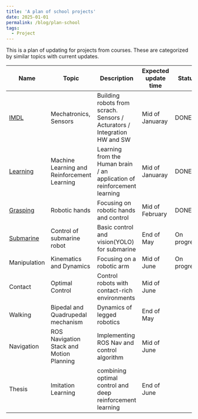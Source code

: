 ```yaml
---
title: 'A plan of school projects'
date: 2025-01-01
permalink: /blog/plan-school
tags:
  - Project
---
```


This is a plan of updating for projects from courses. These are categorized by similar topics with current updates.

| Name | Topic | Description | Expected update time | Status |
|---|---|---|---|---|
| [IMDL](https://mars-hss.github.io/course-project/imdl) | Mechatronics, Sensors | Building robots from scrach. Sensors / Acturators / Integration HW and SW | Mid of Januaray | DONE |
| [Learning](https://mars-hss.github.io/course-project/learning) | Machine Learning and Reinforcement Learning | Learning from the Human brain / an application of reinforcement learning | Mid of Januaray | DONE |
| [Grasping](https://mars-hss.github.io/course-project/grasping) | Robotic hands | Focusing on robotic hands and control | Mid of February | DONE |
| [Submarine](https://mars-hss.github.io/course-project/submarine) | Control of submarine robot | Basic control and vision(YOLO) for submarine | End of May | On progress |
| Manipulation | Kinematics and Dynamics | Focusing on a robotic arm | Mid of June | On progress |
| Contact | Optimal Control | Control robots with contact-rich environments | Mid of June |  |
| Walking | Bipedal and Quadrupedal mechanism | Dynamics of legged robotics | End of May |  |
| Navigation | ROS Navigation Stack and Motion Planning | Implementing ROS Nav and control algorithm | Mid of June |  |
| Thesis | Imitation Learning | combining optimal control and deep reinforcement learning | End of June |  |